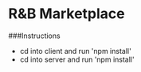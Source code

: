 # R&B Marketplace

###Instructions

* cd into client and run 'npm install'
* cd into server and run 'npm install'
